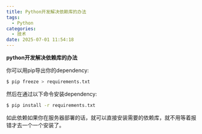 ```yaml
---
title: Python开发解决依赖库的办法
tags:
  - Python
categories:
  - 技术
date: 2025-07-01 11:54:18
---
```


**python开发解决依赖库的办法**

你可以用pip导出你的dependency:

```bash
$ pip freeze > requirements.txt
```

然后在通过以下命令安装dependency:

```bash
$ pip install -r requirements.txt
```

如此依赖如果你在服务器部署的话，就可以直接安装需要的依赖库，就不用等着报错才去一个一个安装了。


